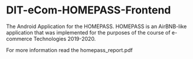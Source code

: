 # DIT-eCom-HOMEPASS-Frontend
The Android Application for the HOMEPASS. HOMEPASS is an AirBNB-like  application that was implemented for the purposes of the course of e-commerce  Technologies 2019-2020. 

For more information read the homepass_report.pdf


